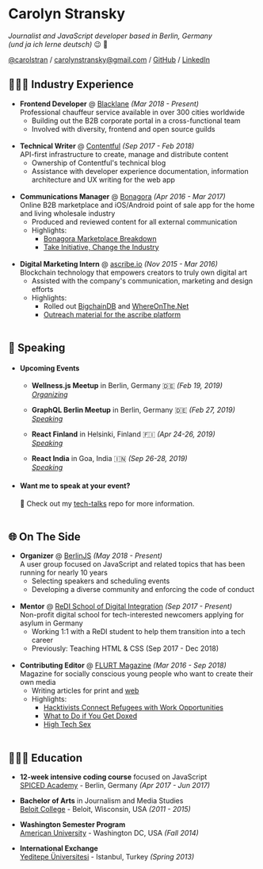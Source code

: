 # Carolyn Stransky

_Journalist and JavaScript developer based in Berlin, Germany_ <br>
_(und ja ich lerne deutsch)_ 😉 🥨

[@carolstran](https://twitter.com/carolstran) / [carolynstransky@gmail.com](mailto:carolynstransky@gmail.com) / [GitHub](https://www.github.com/carolstran/) / [LinkedIn](https://www.linkedin.com/in/carolstran/)

<!-- **You can find a [single-page PDF](https://github.com/carolstran/cv/blob/master/one-pager/StranskyCV.pdf) version of my CV within this repo.** <br> But if you want a more detailed overview, you're in the right place! -->
<!-- <br><br> -->

## 👩🏻‍💻 Industry Experience

- **Frontend Developer** @ [Blacklane](https://www.blacklane.com/en) _(Mar 2018 - Present)_ <br>
  Professional chauffeur service available in over 300 cities worldwide
  - Building out the B2B corporate portal in a cross-functional team
  - Involved with diversity, frontend and open source guilds
    <br><br>
- **Technical Writer** @ [Contentful](https://www.contentful.com/) _(Sep 2017 - Feb 2018)_ <br>
  API-first infrastructure to create, manage and distribute content
  - Ownership of Contentful's technical blog
  - Assistance with developer experience documentation, information architecture and UX writing for the web app
    <br><br>
- **Communications Manager** @ [Bonagora](https://medium.com/@bonagora/bonagora-is-closing-d31678e74b4e) _(Apr 2016 - Mar 2017)_ <br>
  Online B2B marketplace and iOS/Android point of sale app for the home and living wholesale industry
  - Produced and reviewed content for all external communication
  - Highlights:
    - [Bonagora Marketplace Breakdown](https://www.linkedin.com/in/carolstran/detail/treasury/position:802015431/)
    - [Take Initiative, Change the Industry](https://medium.com/@bonagora/take-initiative-change-the-industry-abccaf5f9a64)
      <br><br>
- **Digital Marketing Intern** @ [ascribe.io](https://www.ascribe.io/) _(Nov 2015 - Mar 2016)_ <br>
  Blockchain technology that empowers creators to truly own digital art
  - Assisted with the company's communication, marketing and design efforts
  - Highlights:
    - Rolled out [BigchainDB](https://www.bigchaindb.com/) and [WhereOnThe.Net](https://www.whereonthe.net/)
    - [Outreach material for the ascribe platform](https://www.linkedin.com/in/carolstran/detail/treasury/position:763046435/)
      <br><br>

<!-- ## 💻 Technologies I Work With

- **Frontend**<br>
  HTML5, CSS3, JavaScript ES5/6, Handlebars.js

- **Libraries and Frameworks**<br>
  React, jQuery, AngularJS

- **Backend and Databases**<br>
  Node.js, Express.js, PostgreSQL

- **Tools and IDEs**<br>
  Git, GitHub, Atom, Contentful, Adobe Creative Suite
  <br><br> -->

## 🎤 Speaking

- #### Upcoming Events

  - **Wellness.js Meetup** in Berlin, Germany 🇩🇪 _(Feb 19, 2019)_
    <br>[_Organizing_](https://www.meetup.com/ReactJS-Girls-Berlin/events/258491757/)

  - **GraphQL Berlin Meetup** in Berlin, Germany 🇩🇪 _(Feb 27, 2019)_
    <br>[_Speaking_](https://www.meetup.com/graphql-berlin/events/258589885)

  - **React Finland** in Helsinki, Finland 🇫🇮 _(Apr 24-26, 2019)_
    <br>[_Speaking_](https://react-finland.fi/#speakers)

  - **React India** in Goa, India 🇮🇳 _(Sep 26-28, 2019)_
    <br>[_Speaking_](https://www.reactindia.io/)

- #### Want me to speak at your event?
  💖 Check out my [tech-talks](https://github.com/carolstran/tech-talks) repo for more information.
  <br><br>

## 🌐 On The Side

- **Organizer** @ [BerlinJS](https://berlinjs.org/) _(May 2018 - Present)_<br>
  A user group focused on JavaScript and related topics that has been running for nearly 10 years
  - Selecting speakers and scheduling events
  - Developing a diverse community and enforcing the code of conduct
    <br><br>
- **Mentor** @ [ReDI School of Digital Integration](https://www.redi-school.org/) _(Sep 2017 - Present)_<br>
  Non-profit digital school for tech-interested newcomers applying for asylum in Germany
  - Working 1:1 with a ReDI student to help them transition into a tech career
  - Previously: Teaching HTML & CSS (Sep 2017 - Dec 2018)
    <br><br>
- **Contributing Editor** @ [FLURT Magazine](http://www.flurtmag.com/) _(Mar 2016 - Sep 2018)_ <br>
  Magazine for socially conscious young people who want to create their own media
  - Writing articles for print and [web](http://www.flurtmag.com/author/carolyn-stransky/)
  - Highlights:
    - [Hacktivists Connect Refugees with Work Opportunities](http://www.flurtmag.com/2018/02/hacktivists-connect-refugees-with-work-opportunities/)
    - [What to Do if You Get Doxed](http://www.flurtmag.com/2018/01/what-to-do-if-you-get-doxed/)
    - [High Tech Sex](https://medium.com/@carolstran/high-tech-sex-46b44c581129?lipi=urn%3Ali%3Apage%3Ad_flagship3_profile_view_base_treasury%3BSSv4DUfPTnSJsQJRoRhdjQ%3D%3D)
      <br><br>

## 👩🏻‍🎓 Education

- **12-week intensive coding course** focused on JavaScript<br>
  [SPICED Academy](https://www.spiced-academy.com/) - Berlin, Germany _(Apr 2017 - Jun 2017)_ <br>

- **Bachelor of Arts** in Journalism and Media Studies<br>
  [Beloit College](https://www.beloit.edu/search/?q=carolyn+stransky&x=0&y=0&as_sitesearch=https%3A%2F%2Fwww.beloit.edu%2F) - Beloit, Wisconsin, USA _(2011 - 2015)_

- **Washington Semester Program**<br>
  [American University](https://www.beloit.edu/campus/news/?story_id=427353) - Washington DC, USA _(Fall 2014)_

- **International Exchange**<br>
  [Yeditepe Üniversitesi](https://www.beloit.edu/campus/news/?story_id=381343) - Istanbul, Turkey _(Spring 2013)_

